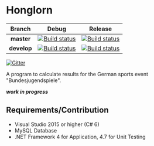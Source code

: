 # Honglorn
|Branch|Debug|Release|
|:--:|:--:|:--:|
|**master**|[![Build status](https://ci.appveyor.com/api/projects/status/0x46y0yevktvbw1l/branch/master?svg=true)](https://ci.appveyor.com/project/Danghor/honglorn/branch/master)|[![Build status](https://danghor.visualstudio.com/Honglorn/_apis/build/status/Honglorn?branchName=master)](https://danghor.visualstudio.com/Honglorn/_build/latest?definitionId=3)|
|**develop**|[![Build status](https://ci.appveyor.com/api/projects/status/0x46y0yevktvbw1l/branch/master?svg=true)](https://ci.appveyor.com/project/Danghor/honglorn/branch/develop)|[![Build status](https://danghor.visualstudio.com/Honglorn/_apis/build/status/Honglorn?branchName=develop)](https://danghor.visualstudio.com/Honglorn/_build/latest?definitionId=3)|

[![Gitter](https://badges.gitter.im/gitterHQ/gitter.png)](https://gitter.im/Honglorn)

A program to calculate results for the German sports event "Bundesjugendspiele".

***work in progress***

## Requirements/Contribution
- Visual Studio 2015 or higher (C# 6)
- MySQL Database
- .NET Framework 4 for Application, 4.7 for Unit Testing
